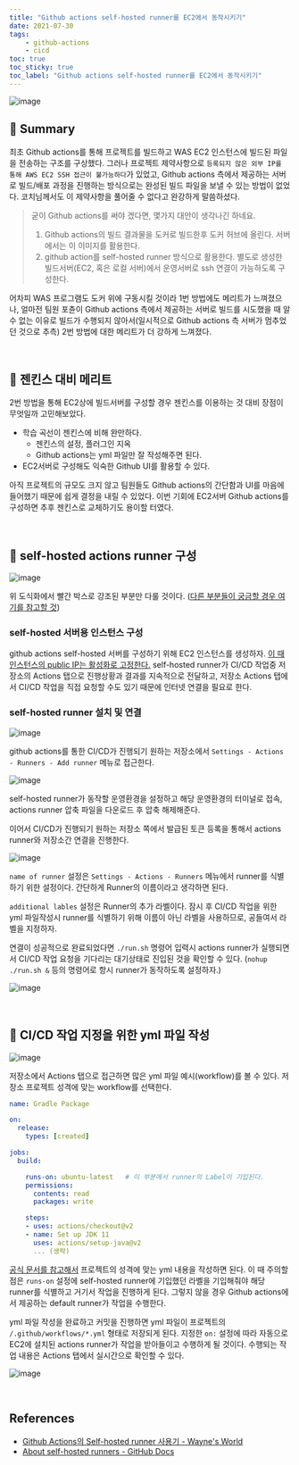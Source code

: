 ```yaml
---
title: "Github actions self-hosted runner를 EC2에서 동작시키기"
date: 2021-07-30
tags:
    - github-actions
    - cicd
toc: true
toc_sticky: true 
toc_label: "Github actions self-hosted runner를 EC2에서 동작시키기"
---
```


![image](https://user-images.githubusercontent.com/4648244/125721279-fabf57c7-99ef-4010-b900-67621f108361.png)

## 🏃 Summary
최초 Github actions를 통해 프로젝트를 빌드하고 WAS EC2 인스턴스에 빌드된 파일을 전송하는 구조를 구상했다.
그러나 프로젝트 제약사항으로 `등록되지 않은 외부 IP를 통해 AWS EC2 SSH 접근이 불가능하다`가 있었고, 
Github actions 측에서 제공하는 서버로 빌드/배포 과정을 진행하는 방식으로는 완성된 빌드 파일을 보낼 수 있는 방법이 없었다.
코치님께서도 이 제약사항을 풀어줄 수 없다고 완강하게 말씀하셨다.

> 굳이 Github actions를 써야 겠다면, 몇가지 대안이 생각나긴 하네요.
> 
> 1. Github actions의 빌드 결과물을 도커로 빌드한후 도커 허브에 올린다. 서버에서는 이 이미지를 활용한다.
> 2. github action를 self-hosted runner 방식으로 활용한다. 
> 별도로 생성한 빌드서버(EC2, 혹은 로컬 서버)에서 운영서버로 ssh 연결이 가능하도록 구성한다.

어차피 WAS 프로그램도 도커 위에 구동시킬 것이라 1번 방법에도 메리트가 느껴졌으나, 얼마전 팀원 포츈이 
Github actions 측에서 제공하는 서버로 빌드를 시도했을 때 알 수 없는 이유로 빌드가 수행되지 않아서(일시적으로 Github actions 측 서버가 멈추었던 것으로 추측) 2번 방법에 대한 메리트가 더 강하게 느껴졌다.

<br>

## 🏃 젠킨스 대비 메리트
2번 방법을 통해 EC2상에 빌드서버를 구성할 경우 젠킨스를 이용하는 것 대비 장점이 무엇일까 고민해보았다.

- 학습 곡선이 젠킨스에 비해 완만하다. 
    - 젠킨스의 설정, 플러그인 지옥
    - Github actions는 yml 파일만 잘 작성해주면 된다.
- EC2서버로 구성해도 익숙한 Github UI를 활용할 수 있다.

아직 프로젝트의 규모도 크지 않고 팀원들도 Github actions의 간단함과 UI를 마음에 들어했기 때문에 
쉽게 결정을 내릴 수 있었다. 이번 기회에 EC2서버 Github actions를 구성하면 추후 젠킨스로 교체하기도 
용이할 터였다.

<br>

## 🏃 self-hosted actions runner 구성
![image](https://user-images.githubusercontent.com/37354145/126052327-3c183236-898b-4811-996e-6df56bb2907c.png)

위 도식화에서 빨간 박스로 강조된 부분만 다룰 것이다. ([다른 부분들이 궁금할 경우 여기를 참고할 것](https://hyeon9mak.github.io/reverse-proxy-was-db-infrastructure/))

### self-hosted 서버용 인스턴스 구성
github actions self-hosted 서버를 구성하기 위해 EC2 인스턴스를 생성하자. 
[이 때 인스턴스의 public IP는 활성화로 고정한다.](https://hyeon9mak.github.io/private-ip-can-not-connect-to-internet/) self-hosted runner가 CI/CD 작업중 저장소의 Actions 탭으로 진행상황과 결과를 지속적으로 전달하고, 저장소 Actions 탭에서 CI/CD 작업을 직접 요청할 수도 있기 때문에 인터넷 연결을 필요로 한다. 

### self-hosted runner 설치 및 연결
![image](https://user-images.githubusercontent.com/37354145/126052643-c6f2746c-2eef-486d-acc0-e8a04bed2bb2.png)

github actions를 통한 CI/CD가 진행되기 원하는 저장소에서 `Settings - Actions - Runners - Add runner` 메뉴로 접근한다. 

![image](https://user-images.githubusercontent.com/37354145/126052777-a7d6978a-c713-4920-937b-ed04abc7596b.png)

self-hosted runner가 동작할 운영환경을 설정하고 해당 운영환경의 터미널로 접속, 
actions runner 압축 파일을 다운로드 후 압축 해제해준다.

이어서 CI/CD가 진행되기 원하는 저장소 쪽에서 발급된 토큰 등록을 통해서 actions runner와 
저장소간 연결을 진행한다. 

![image](https://user-images.githubusercontent.com/37354145/126053180-7a0a4004-4248-49c8-9d17-6c06bcc90350.png)

`name of runner` 설정은 `Settings - Actions - Runners` 메뉴에서 runner를 식별하기 위한 설정이다. 간단하게 Runner의 이름이라고 생각하면 된다.

`additional lables` 설정은 Runner의 추가 라벨이다. 잠시 후 CI/CD 작업을 위한 yml 파일작성시 runner를 식별하기 위해 
이름이 아닌 라벨을 사용하므로, 공들여서 라벨을 지정하자.

연결이 성공적으로 완료되었다면 `./run.sh` 명령어 입력시 
actions runner가 실행되면서 CI/CD 작업 요청을 기다리는 대기상태로 진입된 것을 확인할 수 있다.
(`nohup ./run.sh &` 등의 명령어로 항시 runner가 동작하도록 설정하자.)

![image](https://user-images.githubusercontent.com/37354145/126052884-2052d947-b957-49e4-a2af-b3f3cf0dabb9.png)

<br>

## 🏃 CI/CD 작업 지정을 위한 yml 파일 작성
![image](https://user-images.githubusercontent.com/37354145/126053276-2ce8d69d-1eba-4cbd-8b56-487a64305280.png)

저장소에서 Actions 탭으로 접근하면 많은 yml 파일 예시(workflow)를 볼 수 있다. 저장소 프로젝트 성격에 맞는 workflow를 선택한다.

```yml
name: Gradle Package

on:
  release:
    types: [created]

jobs:
  build:

    runs-on: ubuntu-latest   # 이 부분에서 runner의 Label이 기입된다.
    permissions:
      contents: read
      packages: write

    steps:
    - uses: actions/checkout@v2
    - name: Set up JDK 11
      uses: actions/setup-java@v2
      ... (생략)

```

[공식 문서를 참고해서](https://docs.github.com/en/actions/learn-github-actions) 프로젝트의 성격에 맞는 
yml 내용을 작성하면 된다. 이 때 주의할 점은 `runs-on` 설정에 self-hosted runner에 기입했던 라벨을 기입해줘야 
해당 runner를 식별하고 거기서 작업을 진행하게 된다. 그렇지 않을 경우 Github actions에서 제공하는 default runner가 작업을 수행한다.

yml 파일 작성을 완료하고 커밋을 진행하면 yml 파일이 프로젝트의 `/.github/workflows/*.yml` 형태로 저장되게 된다.
지정한 `on:` 설정에 따라 자동으로 EC2에 설치된 actions runner가 작업을 받아들이고 수행하게 될 것이다.
수행되는 작업 내용은 Actions 탭에서 실시간으로 확인할 수 있다.

![image](https://user-images.githubusercontent.com/37354145/126053408-31a5237a-13ae-4ca8-9472-3e2e1ea726fd.png)

<br>

## References
- [Github Actions의 Self-hosted runner 사용기 - Wayne's World](https://mildwhale.github.io/2021-04-24-build-machine-with-m1-macmini/)
- [About self-hosted runners - GitHub Docs](https://docs.github.com/en/actions/hosting-your-own-runners/about-self-hosted-runners)
